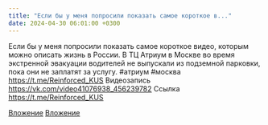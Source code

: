 ```yaml
---
title: "Если бы у меня попросили показать самое короткое в..."
date: 2024-04-30 06:01:00 +0300
---
```


Если бы у меня попросили показать самое короткое видео, которым можно описать жизнь в России.
В ТЦ Атриум в Москве во время экстренной эвакуации водителей не выпускали из подземной парковки, пока они не заплатят за услугу.
#атриум #москва
https://t.me/Reinforced_KUS
Видеозапись
<a class="vk-attach" href="https://vk.com/video41076938_456239782">https://vk.com/video41076938_456239782</a>
Ссылка
https://t.me/Reinforced_KUS

<a class="vk-attach" href="https://vk.com/video41076938_456239782">Вложение</a>
[Вложение](https://t.me/Reinforced_KUS)
